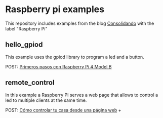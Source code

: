 # Raspberry pi examples

This repository includes examples from the blog [Consolidando](http://diy.elmolidelanoguera.com/) with the label "Raspberry Pi"
 
## hello_gpiod
This example uses the gpiod library to program a led and a button.

POST: [Primeros pasos con Raspberry Pi 4 Model B](http://diy.elmolidelanoguera.com/2021/04/raspberry-pi-4-model-b.html)


## remote_control
In this example a Raspberry PI serves a web page that allows to control a led to multiple clients at the same time.

POST: [Cómo controlar tu casa desde una página web](http://diy.elmolidelanoguera.com/2021/05/como-controlar-tu-casa-desde-una-pagina.html)
+